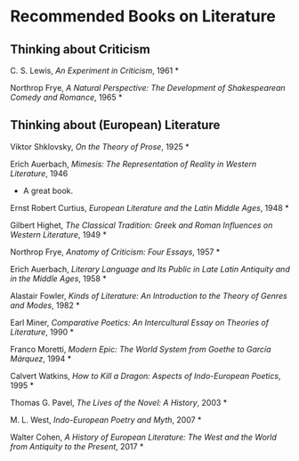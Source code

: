 # Recommended Books on Literature

## Thinking about Criticism
C. S. Lewis, *An Experiment in Criticism*, 1961
*

Northrop Frye, *A Natural Perspective: The Development of Shakespearean Comedy and Romance*, 1965
*

## Thinking about (European) Literature
Viktor Shklovsky, *On the Theory of Prose*, 1925
*

Erich Auerbach, *Mimesis: The Representation of Reality in Western Literature*, 1946
* A great book.

Ernst Robert Curtius, *European Literature and the Latin Middle Ages*, 1948
*

Gilbert Highet, *The Classical Tradition: Greek and Roman Influences on Western Literature*, 1949
*

Northrop Frye, *Anatomy of Criticism: Four Essays*, 1957
*

Erich Auerbach, *Literary Language and Its Public in Late Latin Antiquity and in the Middle Ages*, 1958 
*

Alastair Fowler, *Kinds of Literature: An Introduction to the Theory of Genres and Modes*, 1982
*

Earl Miner, *Comparative Poetics: An Intercultural Essay on Theories of Literature*, 1990
*

Franco Moretti, *Modern Epic: The World System from Goethe to García Márquez*, 1994
*

Calvert Watkins, *How to Kill a Dragon: Aspects of Indo-European Poetics*, 1995
*

Thomas G. Pavel, *The Lives of the Novel: A History*, 2003
*

M. L. West, *Indo-European Poetry and Myth*, 2007
*

Walter Cohen, *A History of European Literature: The West and the World from Antiquity to the Present*, 2017
*

